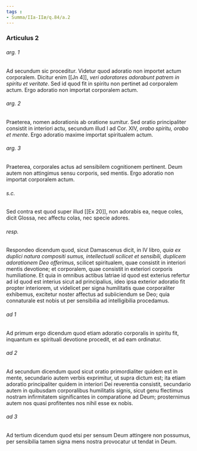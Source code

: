 ```yaml
---
tags : 
- Summa/IIa-IIæ/q.84/a.2
---
```


### Articulus 2

###### arg. 1
Ad secundum sic proceditur. Videtur quod adoratio non importet actum corporalem. Dicitur enim [[Jn 4]], *veri adoratores adorabunt patrem in spiritu et veritate*. Sed id quod fit in spiritu non pertinet ad corporalem actum. Ergo adoratio non importat corporalem actum.

###### arg. 2
Praeterea, nomen adorationis ab oratione sumitur. Sed oratio principaliter consistit in interiori actu, secundum illud I ad Cor. XIV, *orabo spiritu, orabo et mente*. Ergo adoratio maxime importat spiritualem actum.

###### arg. 3
Praeterea, corporales actus ad sensibilem cognitionem pertinent. Deum autem non attingimus sensu corporis, sed mentis. Ergo adoratio non importat corporalem actum.

###### s.c.
Sed contra est quod super illud [[Ex 20]], non adorabis ea, neque coles, dicit Glossa, nec affectu colas, nec specie adores.

###### resp.
Respondeo dicendum quod, sicut Damascenus dicit, in IV libro, *quia ex duplici natura compositi sumus, intellectuali scilicet et sensibili, duplicem adorationem Deo offerimus*, scilicet spiritualem, quae consistit in interiori mentis devotione; et corporalem, quae consistit in exteriori corporis humiliatione. Et quia in omnibus actibus latriae id quod est exterius refertur ad id quod est interius sicut ad principalius, ideo ipsa exterior adoratio fit propter interiorem, ut videlicet per signa humilitatis quae corporaliter exhibemus, excitetur noster affectus ad subiiciendum se Deo; quia connaturale est nobis ut per sensibilia ad intelligibilia procedamus.

###### ad 1
Ad primum ergo dicendum quod etiam adoratio corporalis in spiritu fit, inquantum ex spirituali devotione procedit, et ad eam ordinatur.

###### ad 2
Ad secundum dicendum quod sicut oratio primordialiter quidem est in mente, secundario autem verbis exprimitur, ut supra dictum est; ita etiam adoratio principaliter quidem in interiori Dei reverentia consistit, secundario autem in quibusdam corporalibus humilitatis signis, sicut genu flectimus nostram infirmitatem significantes in comparatione ad Deum; prosternimus autem nos quasi profitentes nos nihil esse ex nobis.

###### ad 3
Ad tertium dicendum quod etsi per sensum Deum attingere non possumus, per sensibilia tamen signa mens nostra provocatur ut tendat in Deum.


